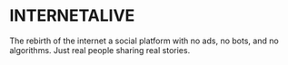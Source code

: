 # INTERNETALIVE
The rebirth of the internet a social platform with no ads, no bots, and no algorithms. Just real people sharing real stories.
